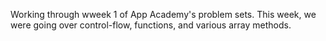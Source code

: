 Working through wweek 1 of App Academy's problem sets. This week, we were going over control-flow, functions, and various array methods. 
